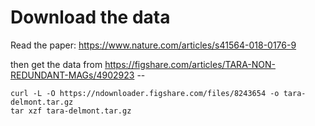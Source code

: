 # Download the data

Read the paper: https://www.nature.com/articles/s41564-018-0176-9

then get the data from https://figshare.com/articles/TARA-NON-REDUNDANT-MAGs/4902923 --
```
curl -L -O https://ndownloader.figshare.com/files/8243654 -o tara-delmont.tar.gz
tar xzf tara-delmont.tar.gz
```
